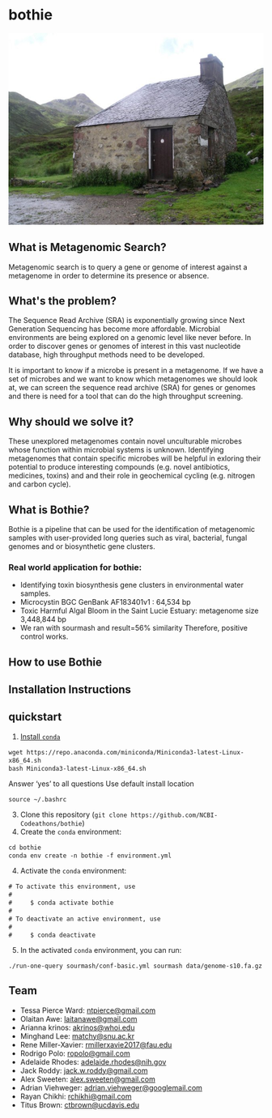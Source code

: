 # bothie

![Bothy](img/bothy.jpg)


## What is Metagenomic Search?
Metagenomic search is to query a gene or genome of interest against a metagenome in order to determine its presence or absence.

## What's the problem?
The Sequence Read Archive (SRA) is exponentially growing since Next Generation Sequencing has become more affordable. Microbial environments are being explored on a genomic level like never before. In order to discover genes or genomes of interest in this vast nucleotide database, high throughput methods need to be developed.

It is important to know if a microbe is present in a metagenome.
If we have a set of microbes and we want to know which metagenomes we should look at, we can screen the sequence read archive (SRA) for genes or genomes and there is need for a tool that can do the high throughput screening.

## Why should we solve it?
These unexplored metagenomes contain novel unculturable microbes whose function within microbial systems is unknown. Identifying metagenomes that contain specific microbes will be helpful in exloring their potential to produce interesting compounds (e.g. novel antibiotics, medicines, toxins) and and their role in geochemical cycling (e.g. nitrogen and carbon cycle).


## What is Bothie?
Bothie is a pipeline that can be used for the identification of metagenomic samples with user-provided long queries such as viral, bacterial, fungal genomes and or biosynthetic gene clusters.

### Real world application for bothie:
+ Identifying toxin biosynthesis gene clusters in environmental water samples.
+ Microcystin BGC GenBank AF183401v1 : 64,534 bp
+ Toxic Harmful Algal Bloom in the Saint Lucie Estuary: metagenome size 3,448,844 bp
+ We ran with sourmash and result=56% similarity Therefore, positive control works.

## How to use Bothie


## Installation Instructions
## quickstart

1. [Install `conda`](https://bioconda.github.io/user/install.html#install-conda)

```
wget https://repo.anaconda.com/miniconda/Miniconda3-latest-Linux-x86_64.sh
bash Miniconda3-latest-Linux-x86_64.sh
```
Answer ‘yes’ to all questions
Use default install location
```
source ~/.bashrc
```

3. Clone this repository (`git clone https://github.com/NCBI-Codeathons/bothie`)
4. Create the `conda` environment:

```
cd bothie
conda env create -n bothie -f environment.yml
```

4. Activate the `conda` environment:
```
# To activate this environment, use
#
#     $ conda activate bothie
#
# To deactivate an active environment, use
#
#     $ conda deactivate
```

5. In the activated `conda` environment, you can run:

```
./run-one-query sourmash/conf-basic.yml sourmash data/genome-s10.fa.gz
```

## Team
+ Tessa Pierce Ward: ntpierce@gmail.com
+ Olaitan Awe: laitanawe@gmail.com
+ Arianna krinos: akrinos@whoi.edu
+ Minghand Lee: matchy@snu.ac.kr
+ Rene Miller-Xavier: rmillerxavie2017@fau.edu
+ Rodrigo Polo: ropolo@gmail.com
+ Adelaide Rhodes: adelaide.rhodes@nih.gov
+ Jack Roddy: jack.w.roddy@gmail.com
+ Alex Sweeten: alex.sweeten@gmail.com
+ Adrian Viehweger: adrian.viehweger@googlemail.com
+ Rayan Chikhi: rchikhi@gmail.com
+ Titus Brown: ctbrown@ucdavis.edu
